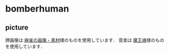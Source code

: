 # bomberhuman

## picture

牌画像は [麻雀の画像・素材](http://www.civillink.net/fsozai/majan.html)様のものを使用しています． 
音楽は [魔王魂](https://maoudamashii.jokersounds.com)様のものを使用しています． 
